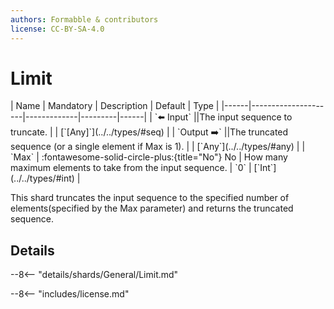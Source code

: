 ```yaml
---
authors: Formabble & contributors
license: CC-BY-SA-4.0
---
```



# Limit

<div class="sh-parameters" markdown="1">
| Name | Mandatory | Description | Default | Type |
|------|---------------------|-------------|---------|------|
| `⬅️ Input` ||The input sequence to truncate. | | [`[Any]`](../../types/#seq) |
| `Output ➡️` ||The truncated sequence (or a single element if Max is 1). | | [`Any`](../../types/#any) |
| `Max` | :fontawesome-solid-circle-plus:{title="No"} No  | How many maximum elements to take from the input sequence. | `0` | [`Int`](../../types/#int) |

</div>

This shard truncates the input sequence to the specified number of elements(specified by the Max parameter) and returns the truncated sequence.

## Details

--8<-- "details/shards/General/Limit.md"


--8<-- "includes/license.md"

